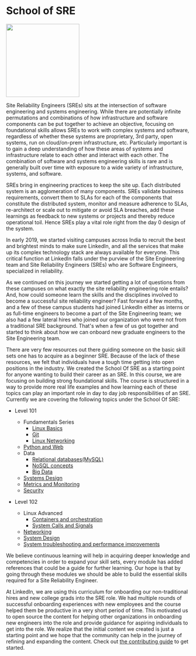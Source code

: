 # School of SRE

<img src="img/sos.png" width=200 >

Site Reliability Engineers (SREs)  sits at the intersection of software engineering and systems engineering. While there are potentially infinite permutations and combinations of how infrastructure and software components can be put together to achieve an objective, focusing on foundational skills allows SREs to work with complex systems and software, regardless of whether these systems are proprietary, 3rd party, open systems, run on cloud/on-prem infrastructure, etc. Particularly important is to gain a deep understanding of how these areas of systems and infrastructure relate to each other and interact with each other. The combination of software and systems engineering skills is rare and is generally built over time with exposure to a wide variety of infrastructure, systems, and software. 

SREs bring in engineering practices to keep the site up. Each distributed system is an agglomeration of many components. SREs validate business requirements, convert them to SLAs for each of the components that constitute the distributed system, monitor and measure adherence to SLAs, re-architect or scale out to mitigate or avoid SLA breaches, add these learnings as feedback to new systems or projects and thereby reduce operational toil. Hence SREs play a vital role right from the day 0 design of the system. 

In early 2019, we started visiting campuses across India to recruit the best and brightest minds to make sure LinkedIn, and all the services that make up its complex technology stack are always available for everyone. This critical function at LinkedIn falls under the purview of the Site Engineering team and Site Reliability Engineers (SREs) who are Software Engineers, specialized in reliability. 

As we continued on this journey we started getting a lot of questions from these campuses on what exactly the site reliability engineering role entails? And, how could someone learn the skills and the disciplines involved to become a successful site reliability engineer? Fast forward a few months, and a few of these campus students had joined LinkedIn either as interns or as full-time engineers to become a part of the Site Engineering team; we also had a few lateral hires who joined our organization who were not from a traditional SRE background. That's when a few of us got together and started to think about how we can onboard new graduate engineers to the Site Engineering team.

There are very few resources out there guiding someone on the basic skill sets one has to acquire as a beginner SRE. Because of the lack of these resources, we felt that individuals have a tough time getting into open positions in the industry. We created the School Of SRE as a starting point for anyone wanting to build their career as an SRE.
In this course, we are focusing on building strong foundational skills. The course is structured in a way to provide more real life examples and how learning each of these topics can play an important role in day to day job responsibilities of an SRE. Currently we are covering the following topics under the School Of SRE:
 
-   Level 101
    -   Fundamentals Series
        -   [Linux Basics](https://linkedin.github.io/school-of-sre/level101/linux_basics/intro/)
        -   [Git](https://linkedin.github.io/school-of-sre/level101/git/git-basics/)
        -   [Linux Networking](https://linkedin.github.io/school-of-sre/level101/linux_networking/intro/)
    -   [Python and Web](https://linkedin.github.io/school-of-sre/level101/python_web/intro/)
    -   Data
        - [Relational databases(MySQL)](https://linkedin.github.io/school-of-sre/level101/databases_sql/intro/)
        -   [NoSQL concepts](https://linkedin.github.io/school-of-sre/level101/databases_nosql/intro/)
        -   [Big Data](https://linkedin.github.io/school-of-sre/level101/big_data/intro/)
    -   [Systems Design](https://linkedin.github.io/school-of-sre/level101/systems_design/intro/)
    -   [Metrics and Monitoring](https://linkedin.github.io/school-of-sre/level101/metrics_and_monitoring/introduction/)
    -   [Security](https://linkedin.github.io/school-of-sre/level101/security/intro/)

-   Level 102
    -   Linux Advanced
        -   [Containers and orchestration](https://linkedin.github.io/school-of-sre/level102/containerization_and_orchestration/intro/)
        -   [System Calls and Signals](https://linkedin.github.io/school-of-sre/level102/system_calls_and_signals/intro/)
    -   [Networking](https://linkedin.github.io/school-of-sre/level102/networking/introduction/)
    -   [System Design](https://linkedin.github.io/school-of-sre/level102/system_design/intro/)
    -   [System troubleshooting and performance improvements](https://linkedin.github.io/school-of-sre/level102/system_troubleshooting_and_performance/introduction/) 

We believe continuous learning will help in acquiring deeper knowledge and competencies in order to expand your skill sets, every module has added references that could be a guide for further learning. Our hope is that by going through these modules we should be able to build the essential skills required for a Site Reliability Engineer.

At LinkedIn, we are using this curriculum for onboarding our non-traditional hires and new college grads into the SRE role. We had multiple rounds of successful onboarding experiences with new employees and the course helped them be productive in a very short period of time. This motivated us to open source the content for helping other organizations in onboarding new engineers into the role and provide guidance for aspiring individuals to get into the role. We realize that the initial content we created is just a starting point and we hope that the community can help in the journey of refining and expanding the content. Check out [the contributing guide](./CONTRIBUTING.md) to get started.
